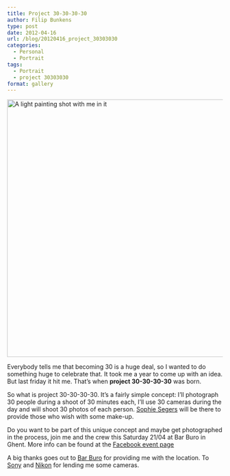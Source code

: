 ```yaml
---
title: Project 30-30-30-30
author: Filip Bunkens
type: post
date: 2012-04-16
url: /blog/20120416_project_30303030
categories:
  - Personal
  - Portrait
tags:
  - Portrait
  - project 30303030
format: gallery
---
```

<a href="http://pitslamp.com/blog/20120416_project_30303030/project_30303030-2" rel="attachment wp-att-323"><img src="/wp-content/uploads/2012/04/project_30303030-1024x1024.jpg" alt="A light painting shot with me in it" title="project 30303030 promo picture" width="600" class="alignnone size-large wp-image-323" /></a>

Everybody tells me that becoming 30 is a huge deal, so I wanted to do something huge to celebrate that. It took me a year to come up with an idea. But last friday it hit me. That&#8217;s when **project 30-30-30-30** was born.

So what is project 30-30-30-30. It&#8217;s a fairly simple concept: I&#8217;ll photograph 30 people during a shoot of 30 minutes each, I&#8217;ll use 30 cameras during the day and will shoot 30 photos of each person. <a href="http://muasophiesegers.wordpress.com/" title="MUA Sophie Segers" rel="contact met">Sophie Segers</a> will be there to provide those who wish with some make-up.

Do you want to be part of this unique concept and maybe get photographed in the process, join me and the crew this Saturday 21/04 at Bar Buro in Ghent. More info can be found at the <a href="http://www.facebook.com/events/223761694392437/" title="Project 30-30-30-30 on Facebook" rel="me">Facebook event page</a>

A big thanks goes out to <a href="http://www.barburo.be/" title="Bar Buro - New Pop up bar in Gent" rel="contact met">Bar Buro</a> for providing me with the location. To <a href="http://www.sony.be" title="Sony" rel="contact met">Sony</a> and <a href="http://www.nikon.be" title="Nikon" rel="contact met">Nikon</a> for lending me some cameras.